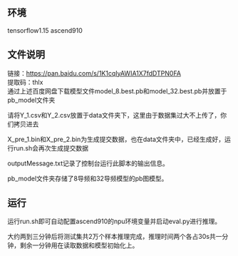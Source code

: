 
## 环境
tensorflow1.15 ascend910  

## 文件说明
链接：https://pan.baidu.com/s/1K1cqIyAWIA1X7fdDTPN0FA   
提取码：thlx   
通过上述百度网盘下载模型文件model_8.best.pb和model_32.best.pb并放置于pb_model文件夹   


请将Y_1.csv和Y_2.csv放置于data文件夹下，这里由于数据集过大不上传了，你们拷贝进去  

X_pre_1.bin和X_pre_2.bin为生成提交数据，也在data文件夹中，已经生成好，运行run.sh会再次生成提交数据

outputMessage.txt记录了控制台运行此脚本的输出信息。  

pb_model文件夹存储了8导频和32导频模型的pb图模型。  

## 运行
运行run.sh即可自动配置ascend910的npu环境变量并启动eval.py进行推理。  

大约两到三分钟后将测试集共2万个样本推理完成，推理时间两个各占30s共一分钟，剩余一分钟用在读取数据和模型初始化上。  

